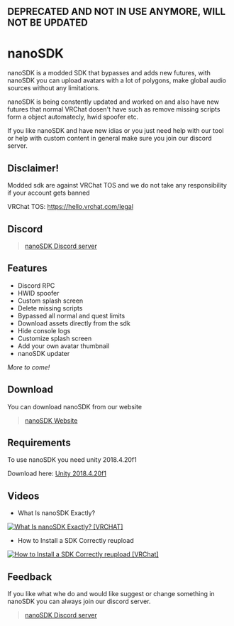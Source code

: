 ## DEPRECATED AND NOT IN USE ANYMORE, WILL NOT BE UPDATED

# nanoSDK
nanoSDK is a modded SDK that bypasses and adds new futures, with nanoSDK you can upload avatars with a lot of polygons, make global audio sources without any limitations.

nanoSDK is being constently updated and worked on and also have new futures that normal VRChat dosen't have such as remove missing scripts form a object automatecly, hwid spoofer etc.

If you like nanoSDK and have new idias or you just need help with our tool or help with custom content in general make sure you join our discord server.



## Disclaimer!
Modded sdk are against VRChat TOS and we do not take any responsibility if your account gets banned

VRChat TOS: https://hello.vrchat.com/legal

## Discord
> [nanoSDK Discord server](https://discord.com/invite/tCj8MNH) 

## Features

- Discord RPC
- HWID spoofer
- Custom splash screen
- Delete missing scripts
- Bypassed all normal and quest limits
- Download assets directly from the sdk
- Hide console logs
- Customize splash screen
- Add your own avatar thumbnail
- nanoSDK updater

*More to come!*

## Download
You can download nanoSDK from our website
> [nanoSDK Website](https://nanosdk.net/)


## Requirements
To use nanoSDK you need unity 2018.4.20f1

Download here: [Unity 2018.4.20f1](https://unity3d.com/unity/whats-new/2018.4.20)

## Videos
- What Is nanoSDK Exactly?

[![What Is nanoSDK Exactly? [VRCHAT]](https://images-ext-2.discordapp.net/external/W4yb7RK2N8gJ-7MUxoWOycdecYGJc4RmatvPS-7DlEA/https/i.ytimg.com/vi/XyWT_SfghDo/maxresdefault.jpg)](https://youtu.be/q6M4N34Zojk)

- How to Install a SDK Correctly reupload

[![How to Install a SDK Correctly reupload [VRChat]](https://images-ext-2.discordapp.net/external/BkdgXXFkvhB5BSg-AHFW7e5RpZc9zdnDTLSBjl0RVTA/https/i.ytimg.com/vi/nAUMWM31bqI/maxresdefault.jpg)](https://youtu.be/bU7ElMP3cwI)

## Feedback
If you like what whe do and would like suggest or change something in nanoSDK you can always join our discord server.
> [nanoSDK Discord server](https://discord.com/invite/tCj8MNH) 
